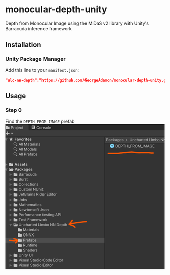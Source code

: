 # monocular-depth-unity
 Depth from Monocular Image using the MiDaS v2 library with Unity's Barracuda inference framework


## Installation

### Unity Package Manager
Add this line to your `manifest.json`:
```json
"ulc-nn-depth":"https://github.com/GeorgeAdamon/monocular-depth-unity.git?path=/MonocularDepthBarracuda/Packages/DepthFromImage#main",
```

## Usage

### Step 0
Find the `DEPTH_FROM_IMAGE` prefab
![](img/Step0.png)
